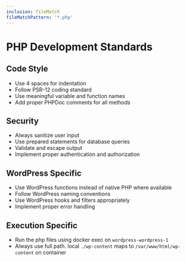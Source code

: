 ```yaml
---
inclusion: fileMatch
fileMatchPattern: '*.php'
---
```


# PHP Development Standards

## Code Style
- Use 4 spaces for indentation
- Follow PSR-12 coding standard
- Use meaningful variable and function names
- Add proper PHPDoc comments for all methods

## Security
- Always sanitize user input
- Use prepared statements for database queries
- Validate and escape output
- Implement proper authentication and authorization

## WordPress Specific
- Use WordPress functions instead of native PHP where available
- Follow WordPress naming conventions
- Use WordPress hooks and filters appropriately
- Implement proper error handling

## Execution Specific

- Run the php files using docker exec on `wordpress-wordpress-1`
- Always use full path. local `./wp-content` maps to `/var/www/html/wp-content` on container